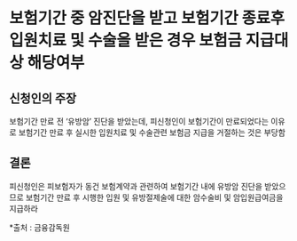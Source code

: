 # 보험기간 중 암진단을 받고 보험기간 종료후 입원치료 및 수술을 받은 경우 보험금 지급대상 해당여부

## 신청인의 주장

보험기간 만료 전 ‘유방암’ 진단을 받았는데, 피신청인이 보험기간이 만료되었다는 이유로 보험기간 만료 후 실시한 입원치료 및 수술관련 보험금 지급을 거절하는 것은 부당함

## 결론

피신청인은 피보험자가 동건 보험계약과 관련하여 보험기간 내에 유방암 진단을 받았으므로 보험기간 만료 후 시행한 입원 및 유방절제술에 대한 암수술비 및 암입원급여금을 지급하라


*출처 : 금융감독원